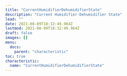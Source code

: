 ```yaml
---
title: "CurrentHumidifierDehumidifierState"
description: "Current Humidifier-Dehumidifier State"
lead: ""
date: 2021-08-09T18:32:49.964Z
lastmod: 2021-08-09T18:32:49.964Z
draft: false
images: []
menu:
  docs:
    parent: "characteristic"
toc: true
characteristic:
  name: "CurrentHumidifierDehumidifierState"
---
```

